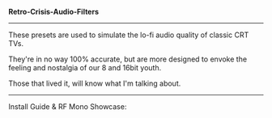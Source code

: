 **Retro-Crisis-Audio-Filters**
___
These presets are used to simulate the lo-fi audio quality of classic CRT TVs.

They're in no way 100% accurate, but are more designed to envoke the feeling and nostalgia of our 8 and 16bit youth.

Those that lived it, will know what I'm talking about.
___
Install Guide & RF Mono Showcase:

